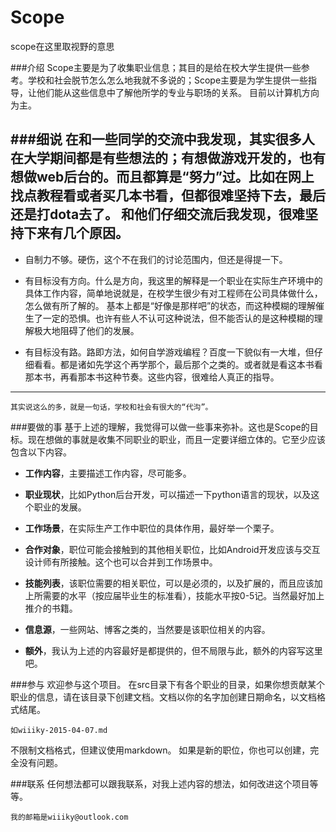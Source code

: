 # Scope
scope在这里取视野的意思

###介绍
Scope主要是为了收集职业信息；其目的是给在校大学生提供一些参考。学校和社会脱节怎么怎么地我就不多说的；Scope主要是为学生提供一些指导，让他们能从这些信息中了解他所学的专业与职场的关系。
目前以计算机方向为主。

###细说
在和一些同学的交流中我发现，其实很多人在大学期间都是有些想法的；有想做游戏开发的，也有想做web后台的。而且都算是“努力”过。比如在网上找点教程看或者买几本书看，但都很难坚持下去，最后还是打dota去了。
和他们仔细交流后我发现，很难坚持下来有几个原因。
---------------------------------------------------------------------------

*	自制力不够。硬伤，这个不在我们的讨论范围内，但还是得提一下。

*	有目标没有方向。什么是方向，我这里的解释是一个职业在实际生产环境中的具体工作内容，简单地说就是，在校学生很少有对工程师在公司具体做什么，怎么做有所了解的。
基本上都是“好像是那样吧”的状态，而这种模糊的理解催生了一定的恐惧。也许有些人不认可这种说法，但不能否认的是这种模糊的理解极大地阻碍了他们的发展。

*	有目标没有路。路即方法，如何自学游戏编程？百度一下貌似有一大堆，但仔细看看。都是诸如先学这个再学那个，最后那个之类的。或者就是看这本书看那本书，再看那本书这种节奏。这些内容，很难给人真正的指导。

---------------------------------------------------------------------------
	其实说这么的多，就是一句话，学校和社会有很大的“代沟”。

###要做的事
基于上述的理解，我觉得可以做一些事来弥补。这也是Scope的目标。现在想做的事就是收集不同职业的职业，而且一定要详细立体的。它至少应该包含以下内容。

*	**工作内容**，主要描述工作内容，尽可能多。

*	**职业现状**，比如Python后台开发，可以描述一下python语言的现状，以及这个职业的发展。

*	**工作场景**，在实际生产工作中职位的具体作用，最好举一个栗子。

*	**合作对象**，职位可能会接触到的其他相关职位，比如Android开发应该与交互设计师有所接触。这个也可以合并到工作场景中。

*	**技能列表**，该职位需要的相关职位，可以是必须的，以及扩展的，而且应该加上所需要的水平（按应届毕业生的标准看），技能水平按0-5记。当然最好加上推介的书籍。

*	**信息源**，一些网站、博客之类的，当然要是该职位相关的内容。

*	**额外**，我认为上述的内容最好是都提供的，但不局限与此，额外的内容写这里吧。

###参与
欢迎参与这个项目。
在src目录下有各个职业的目录，如果你想贡献某个职业的信息，请在该目录下创建文档。文档以你的名字加创建日期命名，以文档格式结尾。

	如wiiiky-2015-04-07.md

不限制文档格式，但建议使用markdown。
如果是新的职位，你也可以创建，完全没有问题。

###联系
任何想法都可以跟我联系，对我上述内容的想法，如何改进这个项目等等。

	我的邮箱是wiiiky@outlook.com